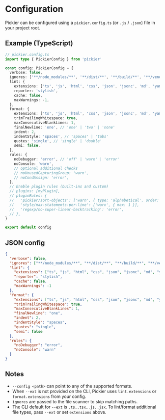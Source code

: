 # Configuration

Pickier can be configured using a `pickier.config.ts` (or `.js` / `.json`) file in your project root.

## Example (TypeScript)

```ts
// pickier.config.ts
import type { PickierConfig } from 'pickier'

const config: PickierConfig = {
  verbose: false,
  ignores: ['**/node_modules/**', '**/dist/**', '**/build/**', '**/vendor/**', '**/coverage/**'],
  lint: {
    extensions: ['ts', 'js', 'html', 'css', 'json', 'jsonc', 'md', 'yaml', 'yml', 'stx'],
    reporter: 'stylish',
    cache: false,
    maxWarnings: -1,
  },
  format: {
    extensions: ['ts', 'js', 'html', 'css', 'json', 'jsonc', 'md', 'yaml', 'yml', 'stx'],
    trimTrailingWhitespace: true,
    maxConsecutiveBlankLines: 1,
    finalNewline: 'one', // 'one' | 'two' | 'none'
    indent: 2,
    indentStyle: 'spaces', // 'spaces' | 'tabs'
    quotes: 'single', // 'single' | 'double'
    semi: false,
  },
  rules: {
    noDebugger: 'error', // 'off' | 'warn' | 'error'
    noConsole: 'warn',
    // optional additional checks
    // noUnusedCapturingGroup: 'warn',
    // noCondAssign: 'error',
  },
  // Enable plugin rules (built-ins and custom)
  // plugins: [myPlugin],
  // pluginRules: {
  //   'pickier/sort-objects': ['warn', { type: 'alphabetical', order: 'asc', ignoreCase: true }],
  //   'style/max-statements-per-line': ['warn', { max: 1 }],
  //   'regexp/no-super-linear-backtracking': 'error',
  // },
}

export default config
```

## JSON config

```json
{
  "verbose": false,
  "ignores": ["**/node_modules/**", "**/dist/**", "**/build/**", "**/vendor/**", "**/coverage/**"],
  "lint": {
    "extensions": ["ts", "js", "html", "css", "json", "jsonc", "md", "yaml", "yml", "stx"],
    "reporter": "stylish",
    "cache": false,
    "maxWarnings": -1
  },
  "format": {
    "extensions": ["ts", "js", "html", "css", "json", "jsonc", "md", "yaml", "yml", "stx"],
    "trimTrailingWhitespace": true,
    "maxConsecutiveBlankLines": 1,
    "finalNewline": "one",
    "indent": 2,
    "indentStyle": "spaces",
    "quotes": "single",
    "semi": false
  },
  "rules": {
    "noDebugger": "error",
    "noConsole": "warn"
  }
}
```

## Notes

- `--config <path>` can point to any of the supported formats.
- When `--ext` is not provided on the CLI, Pickier uses `lint.extensions` or `format.extensions` from your config.
- `ignores` are passed to the file scanner to skip matching paths.
 - The CLI default for `--ext` is `.ts,.tsx,.js,.jsx`. To lint/format additional file types, pass `--ext` or set `extensions` above.
